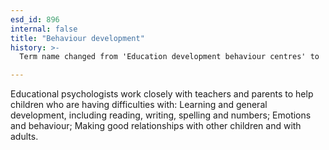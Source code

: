 ```yaml
---
esd_id: 896
internal: false
title: "Behaviour development"
history: >-
  Term name changed from 'Education development behaviour centres' to 'Education - behaviour development ' in version 3.00. Name changed to 'Behaviour development' in version 4.00.

---
```


Educational psychologists work closely with teachers and parents to help children who are having difficulties with: Learning and general development, including reading, writing, spelling and numbers; Emotions and behaviour; Making good relationships with other children and with adults.

